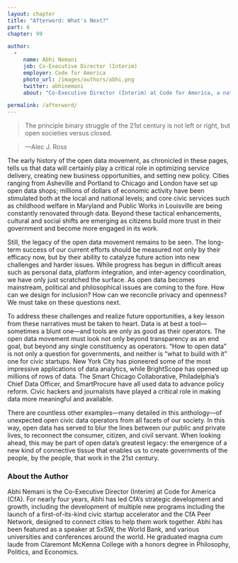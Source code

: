```yaml
---
layout: chapter
title: "Afterword: What's Next?"
part: 6
chapter: 99

author: 
  -
     name: Abhi Nemani
     job: Co-Executive Director (Interim)
     employer: Code for America
     photo_url: /images/authors/abhi.png
     twitter: abhinemani
     about: "Co-Executive Director (Interim) at Code for America, a national non-profit dedicated to reinventing government for the 21st century."

permalink: /afterword/
---
```

>The principle binary struggle of the 21st century is not left or right, but open societies versus closed.

> —Alec J. Ross

The early history of the open data movement, as chronicled in these pages, tells us that data will certainly play a critical role in optimizing service delivery, creating new business opportunities, and setting new policy. Cities ranging from Asheville and Portland to Chicago and London have set up open data shops; millions of dollars of economic activity have been stimulated both at the local and national levels; and core civic services such as childhood welfare in Maryland and Public Works in Louisville are being constantly renovated through data. Beyond these tactical enhancements, cultural and social shifts are emerging as citizens build more trust in their government and become more engaged in its work.

Still, the legacy of the open data movement remains to be seen. The long-term success of our current efforts should be measured not only by their efficacy now, but by their ability to catalyze future action into new challenges and harder issues. While progress has begun in difficult areas such as personal data, platform integration, and inter-agency coordination, we have only just scratched the surface. As open data becomes mainstream, political and philosophical issues are coming to the fore. How can we design for inclusion? How can we reconcile privacy and openness? We must take on these questions next.

To address these challenges and realize future opportunities, a key lesson from these narratives must be taken to heart. Data is at best a tool—sometimes a blunt one—and tools are only as good as their operators. The open data movement must look not only beyond transparency as an end goal, but beyond any single constituency as operators. “How to open data” is not only a question for governments, and neither is “what to build with it” one for civic startups. New York City has pioneered some of the most impressive applications of data analytics, while BrightScope has opened up millions of rows of data. The Smart Chicago Collaborative, Philadelphia’s Chief Data Officer, and SmartProcure have all used data to advance policy reform. Civic hackers and journalists have played a critical role in making data more meaningful and available.

There are countless other examples—many detailed in this anthology—of unexpected open civic data operators from all facets of our society. In this way, open data has served to blur the lines between our public and private lives, to reconnect the consumer, citizen, and civil servant. When looking ahead, this may be part of open data’s greatest legacy: the emergence of a new kind of connective tissue that enables us to create governments of the people, by the people, that work in the 21st century.
### About the Author

Abhi Nemani is the Co-Executive Director (Interim) at Code for America (CfA). For nearly four years, Abhi has led CfA’s strategic development and growth, including the development of multiple new programs including the launch of a first-of-its-kind civic startup accelerator and the CfA Peer Network, designed to connect cities to help them work together. Abhi has been featured as a speaker at SxSW, the World Bank, and various universities and conferences around the world. He graduated magna cum laude from Claremont McKenna College with a honors degree in Philosophy, Politics, and Economics.

